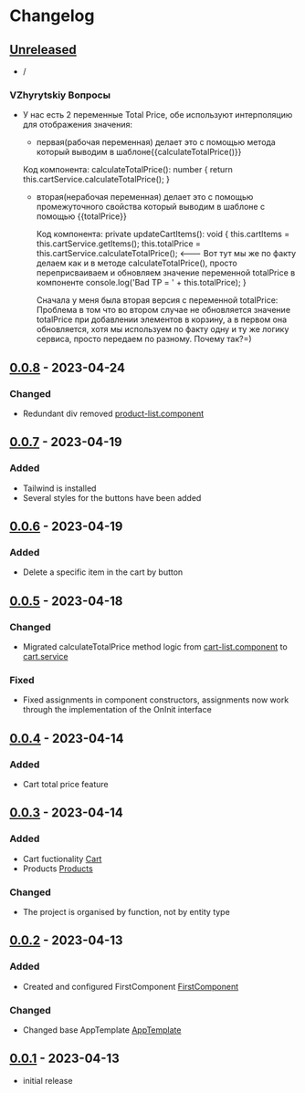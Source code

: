 # Changelog

## [Unreleased]

- /

### VZhyrytskiy Вопросы

- У нас есть 2 переменные Total Price, обе используют интерполяцию для отображения значения:    
  -  первая(рабочая переменная) делает это с помощью метода который выводим в шаблоне{{calculateTotalPrice()}} 

    Код компонента:
    calculateTotalPrice(): number {
        return this.cartService.calculateTotalPrice();
      }
  
  - вторая(нерабочая переменная) делает это с помощью промежуточного свойства который выводим в шаблоне с помощью {{totalPrice}} 

     Код компонента:
    private updateCartItems(): void {
      this.cartItems = this.cartService.getItems();
      this.totalPrice = this.cartService.calculateTotalPrice(); <--- Вот тут мы же по факту делаем как и в методе calculateTotalPrice(), просто переприсваиваем и обновляем значение переменной totalPrice в компоненте
      console.log('Bad TP = ' + this.totalPrice);
    }  
    
    Сначала у меня была вторая версия с переменной totalPrice:
    Проблема в том что во втором случае не обновляется значение totalPrice при добавлении элементов в корзину, а в первом она обновляется, хотя мы используем по факту одну и ту же логику сервиса, просто передаем по разному. Почему так?=)


## [0.0.8] - 2023-04-24

### Changed

- Redundant div removed [product-list.component](src/app/products/components/product-list/product-list.component.html)

## [0.0.7] - 2023-04-19

### Added

- Tailwind is installed
- Several styles for the buttons have been added

## [0.0.6] - 2023-04-19

### Added

- Delete a specific item in the cart by button

## [0.0.5] - 2023-04-18

### Changed

- Migrated calculateTotalPrice method logic from [cart-list.component](./src/app/cart/components/cart-list/cart-list.component.ts) to [cart.service](./src/app/cart/services/cart.service.ts)

### Fixed

- Fixed assignments in component constructors, assignments now work through the implementation of the OnInit interface

## [0.0.4] - 2023-04-14

### Added

- Cart total price feature

## [0.0.3] - 2023-04-14

### Added

- Cart fuctionality [Cart](./src/app/cart/)
- Products [Products](./src/app/products/)

### Changed

- The project is organised by function, not by entity type

## [0.0.2] - 2023-04-13

### Added

- Created and configured FirstComponent [FirstComponent](./src/app/first/)

### Changed

- Changed base AppTemplate [AppTemplate](./src/app/app.component.html)

## [0.0.1] - 2023-04-13

- initial release

<!-- Links -->

[keep a changelog]: https://keepachangelog.com/en/1.0.0/
[semantic versioning]: https://semver.org/spec/v2.0.0.html

<!-- Versions -->

[unreleased]: https://github.com/m-sobur/Angular36-Sobur/compare/v0.0.8...HEAD
[0.0.8]: https://github.com/m-sobur/Angular36-Sobur/compare/v0.0.7...v0.0.8
[0.0.7]: https://github.com/m-sobur/Angular36-Sobur/compare/v0.0.6...v0.0.7
[0.0.6]: https://github.com/m-sobur/Angular36-Sobur/compare/v0.0.5...v0.0.6
[0.0.5]: https://github.com/m-sobur/Angular36-Sobur/compare/v0.0.4...v0.0.5
[0.0.4]: https://github.com/m-sobur/Angular36-Sobur/compare/v0.0.3...v0.0.4
[0.0.3]: https://github.com/m-sobur/Angular36-Sobur/compare/v0.0.2...v0.0.3
[0.0.2]: https://github.com/m-sobur/Angular36-Sobur/compare/v0.0.1...v0.0.2
[0.0.1]: https://github.com/m-sobur/Angular36-Sobur/releases/tag/v0.0.1
